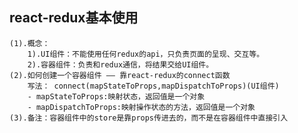 ## react-redux基本使用
    (1).概念：
        1).UI组件：不能使用任何redux的api，只负责页面的呈现、交互等。
        2).容器组件：负责和redux通信，将结果交给UI组件。
    (2).如何创建一个容器组件 —— 靠react-redux的connect函数
        写法： connect(mapStateToProps,mapDispatchToProps)(UI组件)
        - mapStateToProps:映射状态，返回值是一个对象
        - mapDispatchToProps:映射操作状态的方法，返回值是一个对象
    (3).备注：容器组件中的store是靠props传进去的，而不是在容器组件中直接引入